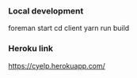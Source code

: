 ### Local development
foreman start 
cd client
yarn run build

### Heroku link
https://cyelp.herokuapp.com/